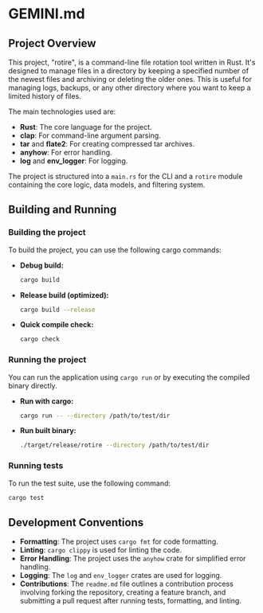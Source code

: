 # GEMINI.md

## Project Overview

This project, "rotire", is a command-line file rotation tool written in Rust. It's designed to manage files in a directory by keeping a specified number of the newest files and archiving or deleting the older ones. This is useful for managing logs, backups, or any other directory where you want to keep a limited history of files.

The main technologies used are:
*   **Rust**: The core language for the project.
*   **clap**: For command-line argument parsing.
*   **tar** and **flate2**: For creating compressed tar archives.
*   **anyhow**: For error handling.
*   **log** and **env_logger**: For logging.

The project is structured into a `main.rs` for the CLI and a `rotire` module containing the core logic, data models, and filtering system.

## Building and Running

### Building the project

To build the project, you can use the following cargo commands:

*   **Debug build:**
    ```bash
    cargo build
    ```
*   **Release build (optimized):**
    ```bash
    cargo build --release
    ```
*   **Quick compile check:**
    ```bash
    cargo check
    ```

### Running the project

You can run the application using `cargo run` or by executing the compiled binary directly.

*   **Run with cargo:**
    ```bash
    cargo run -- --directory /path/to/test/dir
    ```
*   **Run built binary:**
    ```bash
    ./target/release/rotire --directory /path/to/test/dir
    ```

### Running tests

To run the test suite, use the following command:

```bash
cargo test
```

## Development Conventions

*   **Formatting**: The project uses `cargo fmt` for code formatting.
*   **Linting**: `cargo clippy` is used for linting the code.
*   **Error Handling**: The project uses the `anyhow` crate for simplified error handling.
*   **Logging**: The `log` and `env_logger` crates are used for logging.
*   **Contributions**: The `readme.md` file outlines a contribution process involving forking the repository, creating a feature branch, and submitting a pull request after running tests, formatting, and linting.
